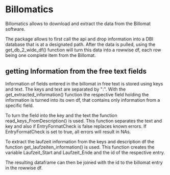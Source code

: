 # Billomatics
Billomatics allows to download and extract the data from the Billomat software. 

The package allows to first call the api and drop information into a DBI database that is at a designated path. 
After the data is pulled, using the get_db_2_wide_df() function will turn this data into a rowwise df, each row being one complete item from the Billomat.

## getting Information from the free text fields
Information of fields entered in the billomat in free text is stored using keys and text. The keys and text are separated by ":". With the get_extracted_information() function the respective field holding the information is turned into its own df, that contains only information from a specific field. 

To turn the field into the key and the text the function read_keys_FromDescription() is used. This function separates the text and key and also if EntryFormatCheck is false replaces known errors. If EntryFormatCheck is set to true, all errors will result in NAs.

To extract the laufzeit information from the keys and description df the function get_laufzeiten_information() is used. This function creates the variable Laufzeit_Start and Laufzeit_Ende and the id of the respective entry. 

The resulting dataframe can then be joined with the id to the billomat entry in the rowwise df.
